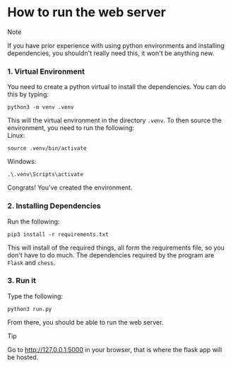 # How to run the web server
> [!NOTE]
> If you have prior experience with using python environments and installing dependencies, you shouldn't really need this, it won't be anything new.
### 1. Virtual Environment
You need to create a python virtual to install the dependencies. You can do this by typing:
```commandline
python3 -m venv .venv
```
This will the virtual environment in the directory `.venv`.
To then source the environment, you need to run the following:
<br>Linux:
```commandline
source .venv/bin/activate
```
Windows:
```commandline
.\.venv\Scripts\activate
```
Congrats! You've created the environment.

### 2. Installing Dependencies 
Run the following:
```commandline
pip3 install -r requirements.txt
```
This will install of the required things, all form the requirements file, so you don't have to do much. 
The dependencies required by the program are `Flask` and `chess`.

### 3. Run it
Type the following:
```commandline
python3 run.py
```
From there, you should be able to run the web server. 
> [!TIP]
> Go to http://127.0.0.1:5000 in your browser, that is where the flask app will be hosted.